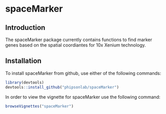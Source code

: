 # spaceMarker

<!-- badges: start -->

<!-- badges: end -->


## Introduction

The spaceMarker package currently contains functions to find marker genes
based on the spatial coordiantes for 10x Xenium technology. 


## Installation

To install spaceMarker from github, use either of the following commands:

``` r
library(devtools)
devtools::install_github("phipsonlab/spaceMarker")
```

In order to view the vignette for spaceMarker use the following command:

``` r
browseVignettes("spaceMarker")
```

